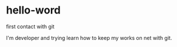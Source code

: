 # hello-word
first contact with git

I'm developer and trying learn how to keep my works on net with git.

